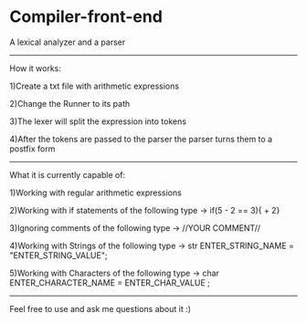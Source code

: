# Compiler-front-end
A lexical analyzer and a parser

-------------------------------------------------

How it works:

1)Create a txt file with arithmetic expressions

2)Change the Runner to its path

3)The lexer will split the expression into tokens

4)After the tokens are passed to the parser the parser turns them to a postfix form

-------------------------------------------------

What it is currently capable of:

1)Working with regular arithmetic expressions

2)Working with if statements of the following type -> if(5 - 2 == 3){ + 2}

3)Ignoring comments of the following type -> //YOUR COMMENT//

4)Working with Strings of the following type -> str ENTER_STRING_NAME = "ENTER_STRING_VALUE";

5)Working with Characters of the following type -> char ENTER_CHARACTER_NAME = ENTER_CHAR_VALUE ;

-------------------------------------------------

Feel free to use and ask me questions about it :)
